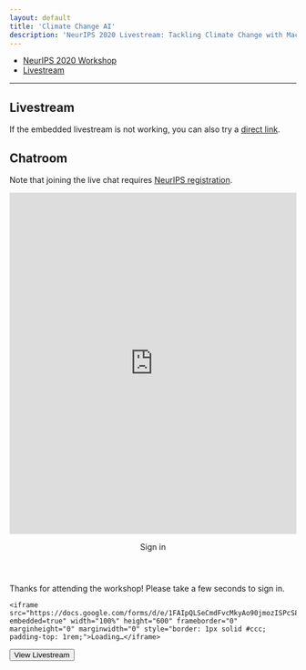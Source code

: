 ```yaml
---
layout: default
title: 'Climate Change AI'
description: 'NeurIPS 2020 Livestream: Tackling Climate Change with Machine Learning'
---
```


<nav class="breadcrumb" aria-label="breadcrumbs">
  <ul>
    <li><a href="/events/neurips2020">NeurIPS 2020 Workshop</a></li>
    <li class='is-active'><a href="#" aria-current="page">Livestream</a></li>
  </ul>
</nav>
<hr>

<h2>Livestream</h2>

<p>If the embedded livestream is not working, you can also try a <a href='https://slideslive.com/38947095' target='_blank'>direct link</a>.</p>

<div id="presentation-embed-38947095"></div>

<script src='https://slideslive.com/embed_presentation.js'></script>
<script>
    embed = new SlidesLiveEmbed('presentation-embed-38947095', {
        presentationId: '38947095',
        autoPlay: false, // change to true to autoplay the embedded presentation
        verticalEnabled: true
    });
</script>


<h2>Chatroom</h2>

<p>Note that joining the live chat requires <a href='https://neurips.cc/Register/view-registration' target='_blank'>NeurIPS registration</a>.</p>

<iframe frameborder="0" src="https://neurips2020.rocket.chat/channel/tackling-climate-change-with-ml-99?layout=embedded" width="100%" height="600px" style="display: block"></iframe>

<div class="modal is-active">
  <div class="modal-background"></div>
  <div class="modal-card">
  <header class="modal-card-head">
    <p class="modal-card-title">Sign in</p>
  </header>
  <section class="modal-card-body">
    <p>Thanks for attending the workshop! Please take a few seconds to sign in.</p>

    <iframe src="https://docs.google.com/forms/d/e/1FAIpQLSeCmdFvcMkyAo90jmozISPcS81RepHrqBBRQH34dlPmHssACg/viewform?embedded=true" width="100%" height="600" frameborder="0" marginheight="0" marginwidth="0" style="border: 1px solid #ccc; padding-top: 1rem;">Loading…</iframe>

  </section>
  <footer class="modal-card-foot">
    <button class="button is-success close-button">View Livestream</button>
  </footer>
  </div>
</div>

<script>
export function setCookie(cname, cvalue, exdays) {
  var d = new Date();
  d.setTime(d.getTime() + (exdays*24*60*60*1000));
  var expires = "expires="+ d.toUTCString();
  document.cookie = cname + "=" + cvalue + ";" + expires + ";path=/";
}

export function getCookie(cname) {
  var name = cname + "=";
  var decodedCookie = decodeURIComponent(document.cookie);
  var ca = decodedCookie.split(';');
  for(var i = 0; i <ca.length; i++) {
    var c = ca[i];
    while (c.charAt(0) == ' ') {
      c = c.substring(1);
    }
    if (c.indexOf(name) == 0) {
      return c.substring(name.length, c.length);
    }
  }
  return "";
}

$(document).ready(() => {
  function closeModal() {
    $('.modal').removeClass('is-active');
    setCookie('closed-2020-modal', true);
  }

  $('.modal-background').click(closeModal);

  $('.close-button').click(closeModal);

  if (getCookie('closed-2020-modal')) {
    closeModal();
  }
});
</script>
